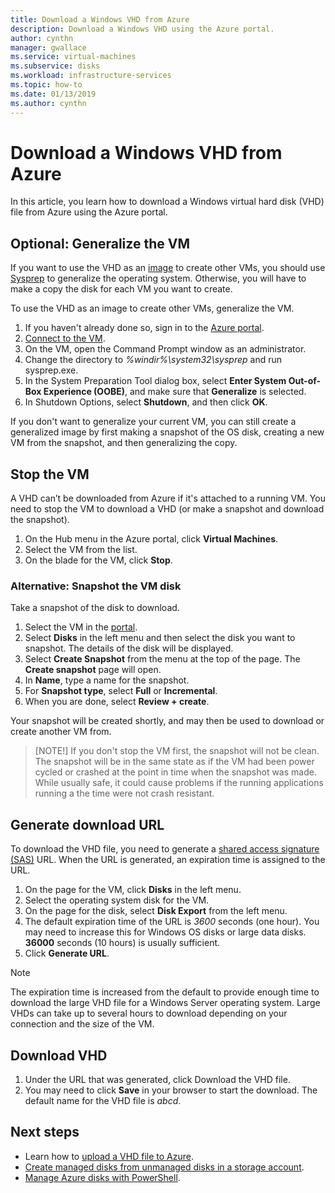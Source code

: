 ```yaml
---
title: Download a Windows VHD from Azure 
description: Download a Windows VHD using the Azure portal.
author: cynthn
manager: gwallace
ms.service: virtual-machines
ms.subservice: disks
ms.workload: infrastructure-services
ms.topic: how-to
ms.date: 01/13/2019
ms.author: cynthn
---
```


# Download a Windows VHD from Azure

In this article, you learn how to download a Windows virtual hard disk (VHD) file from Azure using the Azure portal.

## Optional: Generalize the VM

If you want to use the VHD as an [image](tutorial-custom-images.md) to create other VMs, you should use [Sysprep](/windows-hardware/manufacture/desktop/sysprep--generalize--a-windows-installation) to generalize the operating system. Otherwise, you will have to make a copy the disk for each VM you want to create.

To use the VHD as an image to create other VMs, generalize the VM.

1. If you haven't already done so, sign in to the [Azure portal](https://portal.azure.com/).
2. [Connect to the VM](connect-logon.md). 
3. On the VM, open the Command Prompt window as an administrator.
4. Change the directory to *%windir%\system32\sysprep* and run sysprep.exe.
5. In the System Preparation Tool dialog box, select **Enter System Out-of-Box Experience (OOBE)**, and make sure that **Generalize** is selected.
6. In Shutdown Options, select **Shutdown**, and then click **OK**. 

If you don't want to generalize your current VM, you can still create a generalized image by first making a snapshot of the OS disk, creating a new VM from the snapshot, and then generalizing the copy.

## Stop the VM

A VHD can’t be downloaded from Azure if it's attached to a running VM. You need to stop the VM to download a VHD (or make a snapshot and download the snapshot). 

1. On the Hub menu in the Azure portal, click **Virtual Machines**.
1. Select the VM from the list.
1. On the blade for the VM, click **Stop**.

### Alternative: Snapshot the VM disk

Take a snapshot of the disk to download.

1. Select the VM in the [portal](https://portal.azure.com).
2. Select **Disks** in the left menu and then select the disk you want to snapshot. The details of the disk will be displayed.  
3. Select **Create Snapshot** from the menu at the top of the page. The **Create snapshot** page will open.
4. In **Name**, type a name for the snapshot. 
5. For **Snapshot type**, select **Full** or **Incremental**.
6. When you are done, select **Review + create**.

Your snapshot will be created shortly, and may then be used to download or create another VM from.

> [NOTE!]
>  If you don't stop the VM first, the snapshot will not be clean. The snapshot will be in the same state as if the VM had been power cycled or crashed at the point in time when the snapshot was made.  While usually safe, it could cause problems if the running applications running a the time were not crash resistant.

## Generate download URL

To download the VHD file, you need to generate a [shared access signature (SAS)](../../storage/common/storage-sas-overview.md?toc=/azure/virtual-machines/windows/toc.json) URL. When the URL is generated, an expiration time is assigned to the URL.

1. On the page for the VM, click **Disks** in the left menu.
1. Select the operating system disk for the VM.
1. On the page for the disk, select **Disk Export** from the left menu.
1. The default expiration time of the URL is *3600* seconds (one hour). You may need to increase this for Windows OS disks or large data disks. **36000** seconds (10 hours) is usually sufficient.
1. Click **Generate URL**.

> [!NOTE]
> The expiration time is increased from the default to provide enough time to download the large VHD file for a Windows Server operating system. Large VHDs can take up to several hours to download depending on your connection and the size of the VM. 
> 
> 

## Download VHD

1. Under the URL that was generated, click Download the VHD file.
1. You may need to click **Save** in your browser to start the download. The default name for the VHD file is *abcd*.

## Next steps

- Learn how to [upload a VHD file to Azure](upload-generalized-managed.md). 
- [Create managed disks from unmanaged disks in a storage account](attach-disk-ps.md).
- [Manage Azure disks with PowerShell](tutorial-manage-data-disk.md).
